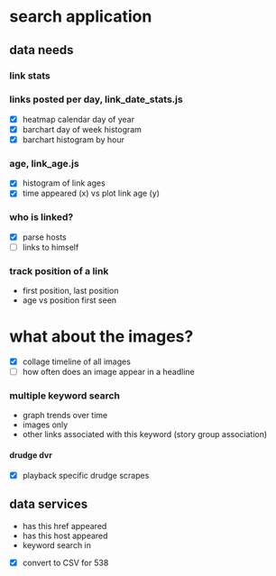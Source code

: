 # search application

## data needs
### link stats

### links posted per day, link_date_stats.js
* [x] heatmap calendar day of year
* [x] barchart day of week histogram
* [x] barchart histogram by hour

### age, link_age.js
* [x] histogram of link ages
* [x] time appeared (x) vs plot link age (y)

### who is linked?
* [x] parse hosts
* [ ] links to himself

### track position of a link
* first position, last position
* age vs position first seen

# what about the images?
* [x] collage timeline of all images
* [ ] how often does an image appear in a headline

### multiple keyword search
* graph trends over time
* images only
* other links associated with this keyword (story group association)

#### drudge dvr
* [x] playback specific drudge scrapes


## data services

* has this href appeared
* has this host appeared
* keyword search in


* [x] convert to CSV for 538
